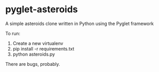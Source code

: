 # pyglet-asteroids
A simple asteroids clone written in Python using the Pyglet framework

To run:

1. Create a new virtualenv
2. pip install -r requirements.txt
3. python asteroids.py

There are bugs, probably.
